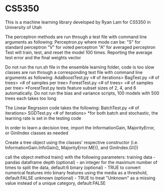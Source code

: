 # CS5350
This is a machine learning library developed by Ryan Lam for CS5350 in University of Utah

The perceptron methods are run through a test file with command line arguments as following:
Perceptron.py <file path to training data> <file path to test data> <perceptron mode>
where mode can be:
"S" for standard perceptron
"V" for voted perceptron
"A" for averaged perceptron
Test will train, test, and reset the model 100 times. Reporting the average test error and the final weights vector

Do not run the run.sh file in the ensemble learning folder, code is too slow
classes are run through a corresponding test file with command line arguments as following:
AdaBoostTest.py <file path to training data> <file path to test data> <# of iterations>
BagTest.py <file path to training data> <file path to test data> <# of trees> <# of samples per tree>
ForestTest.py <file path to training data> <file path to test data> <# of trees> <# of samples per tree>
  *ForestTest.py tests feature subset sizes of 2, 4, and 6 automatically.
Do not run the bias and variance scripts, 100 models with 500 trees each takes too long
  
The Linear Regrssion code takes the following:
BatchTest.py <file path to training data> <file path to test data> <# of iterations>
SGDTest.py <file path to training data> <file path to test data> <# of iterations>
  *for both batch and stochastic, the learning rate is set in the testing code

In order to learn a decision tree, import the InformationGain, MajorityError, or GiniIndex classes as needed

Create a tree object using the classes' respective constructor 
(i.e. InformationGain.InfoGain(), MajorityError.ME(), and GiniIndex.GI())

call the object method train() with the following parameters:
training data - pandas dataframe
depth (optional) - an integer for the maximum number of times to split the data, default:6
binary (optional) - TRUE to convert numerical features into binary features using the media as a threshold, default:FALSE
unknown (optional) - TRUE to treat "Unknown" as a missing value instead of a unique category, default:FALSE
